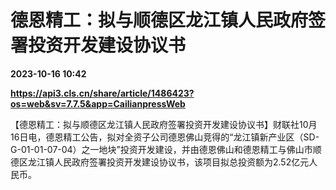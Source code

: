 # 德恩精工：拟与顺德区龙江镇人民政府签署投资开发建设协议书

**2023-10-16 10:42**

**https://api3.cls.cn/share/article/1486423?os=web&sv=7.7.5&app=CailianpressWeb**

【德恩精工：拟与顺德区龙江镇人民政府签署投资开发建设协议书】财联社10月16日电，德恩精工公告，拟对全资子公司德恩佛山竞得的“龙江镇新产业区（SD-G-01-01-07-04）之一地块”投资开发建设，并由德恩佛山和德恩精工与佛山市顺德区龙江镇人民政府签署投资开发建设协议书，该项目拟总投资额为2.52亿元人民币。